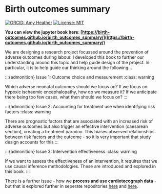 # Birth outcomes summary

[![ORCID: Amy Heather](https://img.shields.io/badge/ORCID-0000--0002--6596--3479-brightgreen)](https://orcid.org/0000-0002-6596-3479)
[![License: MIT](https://img.shields.io/badge/License-MIT-yellow.svg)](https://opensource.org/licenses/MIT)

**You can view the jupyter book here: [https://birth-outcomes.github.io/birth_outcomes_summary/](https://birth-outcomes.github.io/birth_outcomes_summary/)**

We are designing a research project focussed around the prevention of adverse outcomes during labour. I developed this book to further our understanding around this topic and help guide design of the project. In particular, it is to help guide our thinking around the following...

:::{admonition} Issue 1: Outcome choice and measurement
:class: warning

Which adverse neonatal outcomes should we focus on? If we focus on hypoxic ischaemic encephalopathy, how do we measure it? If we anticipate there being too few cases, what then should we focus on?
:::

:::{admonition} Issue 2: Accounting for treatment use when identifying risk factors
:class: warning

There are prognostic factors that are associated with an increased risk of adverse outcomes but also trigger an effective intervention (caesarean section), creating a treatment paradox. This biases observed relationships between risk factors and the outcome - so it is very important that study design accounts for this
:::

:::{admonition} Issue 3: Intervention effectiveness
:class: warning

If we want to assess the effectiveness of an intervention, it requires that we use causal inference methodologies. These are introduced and explored in this book.
:::

There is a further issue - how we **process and use cardiotocograph data** - but that is explored further in seperate repositories [here](https://github.com/birth-outcomes/ctg_exploratory) and [here](https://github.com/birth-outcomes/fhrma_python).
